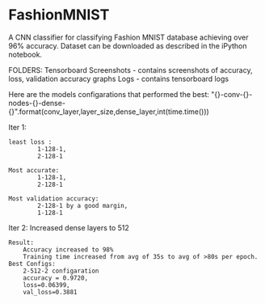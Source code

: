 # FashionMNIST
A CNN classifier for classifying Fashion MNIST database achieving over 96% accuracy.
Dataset can be downloaded as described in the iPython notebook.

FOLDERS:
Tensorboard Screenshots - contains screenshots of accuracy, loss, validation accuracy graphs
Logs - contains tensorboard logs


Here are the models configarations that performed the best:
"{}-conv-{}-nodes-{}-dense-{}".format(conv_layer,layer_size,dense_layer,int(time.time()))

Iter 1:

	least loss : 
			1-128-1, 
			2-128-1
			
	Most accurate:
			1-128-1, 
			2-128-1

	Most validation accuracy:
			2-128-1 by a good margin, 
			1-128-1
Iter 2: Increased dense layers to 512

	Result:
		Accuracy increased to 98% 
		Training time increased from avg of 35s to avg of >80s per epoch.
	Best Configs:	
		2-512-2 configaration 
		accuracy = 0.9720, 
		loss=0.06399,
		val_loss=0.3881


		
